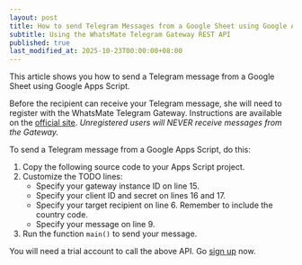 ```yaml
---
layout: post
title: How to send Telegram Messages from a Google Sheet using Google Apps Script (GAS)
subtitle: Using the WhatsMate Telegram Gateway REST API
published: true
last_modified_at: 2025-10-23T00:00:00+08:00
---
```


This article shows you how to send a Telegram message from a Google Sheet using Google Apps Script.

Before the recipient can receive your Telegram message, she will need to register with the WhatsMate Telegram Gateway. Instructions are available on the [official site](https://www.whatsmate.net/telegram-gateway-api.html). *Unregistered users will NEVER receive messages from the Gateway.*


To send a Telegram message from a Google Apps Script, do this:

1. Copy the following source code to your Apps Script project.  <script src="https://gist.github.com/whatsmate/358914cd35958847111b4bbfa380a1de.js"></script>
2. Customize the TODO lines:
   * Specify your gateway instance ID on line 15.
   * Specify your client ID and secret on lines 16 and 17.
   * Specify your target recipient on line 6. Remember to include the country code.
   * Specify your message on line 9.
3. Run the function `main()` to send your message.


You will need a trial account to call the above API. Go [sign up](https://www.whatsmate.net/telegram-gateway-api.html) now.


<br>

